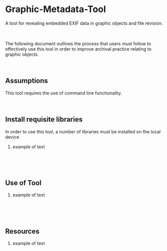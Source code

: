 # Graphic-Metadata-Tool
A tool for revealing embedded EXIF data in graphic objects and file revision.
<br>
<br>
<br>

The following document outlines the process that users must follow to effectively use this tool in order to improve archival practice relating to graphic objects. 
<br>
<br>
<br>

## Assumptions
This tool requires the use of command line functionality.
<br>
<br>
<br>

## Install requisite libraries
In order to use this tool, a number of libraries must be installed on the local device
1. example of text
<br>
<br>
<br>

## Use of Tool
1. example of text
<br>
<br>
<br>

## Resources
1. example of text
